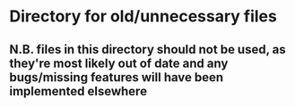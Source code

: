 # Directory for old/unnecessary files

## N.B. files in this directory should not be used, as they're most likely out of date and any bugs/missing features will have been implemented elsewhere
